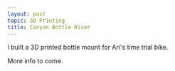 ```yaml
---
layout: post
topic: 3D Printing
title: Canyon Bottle Riser
---
```


I built a 3D printed bottle mount for Ari's time trial bike.

More info to come.